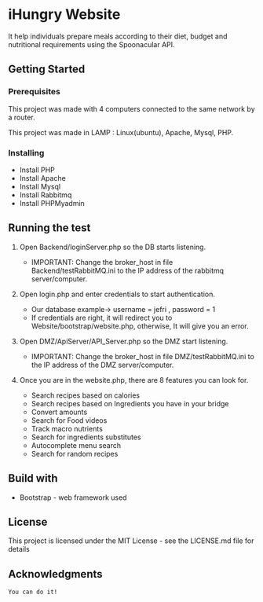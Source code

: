 # iHungry Website

It help individuals prepare meals according to their diet, budget and nutritional requirements using the Spoonacular API.


## Getting Started

### Prerequisites

This project was made with 4 computers connected to the same network by a router.

This project was made in LAMP : Linux(ubuntu), Apache, Mysql, PHP.


  
### Installing
 
- Install PHP
- Install Apache
- Install Mysql
- Install Rabbitmq
- Install PHPMyadmin

## Running the test

1. Open Backend/loginServer.php so the DB starts listening. 
    - IMPORTANT: Change the broker_host in file Backend/testRabbitMQ.ini to the IP 
address of the rabbitmq server/computer.

2. Open login.php and enter credentials to start authentication.
    - Our database example-> username = jefri , password = 1
    - If credentials are right, it will redirect you to Website/bootstrap/website.php, otherwise, It will give you
    an error.
  
3. Open DMZ/ApiServer/API_Server.php so the DMZ start listening.
    - IMPORTANT: Change the broker_host in file DMZ/testRabbitMQ.ini to the IP 
address of the DMZ server/computer.
      
3. Once you are in the website.php, there are 8 features you can look for.
    - Search recipes based on calories
    - Search recipes based on Ingredients you have in your bridge
    - Convert amounts
    - Search for Food videos
    - Track macro nutrients
    - Search for ingredients substitutes
    - Autocomplete menu search
    - Search for random recipes

## Build with

  * Bootstrap -  web framework used 
  
## License

This project is licensed under the MIT License - see the LICENSE.md file for details  
  
## Acknowledgments

`You can do it!`
